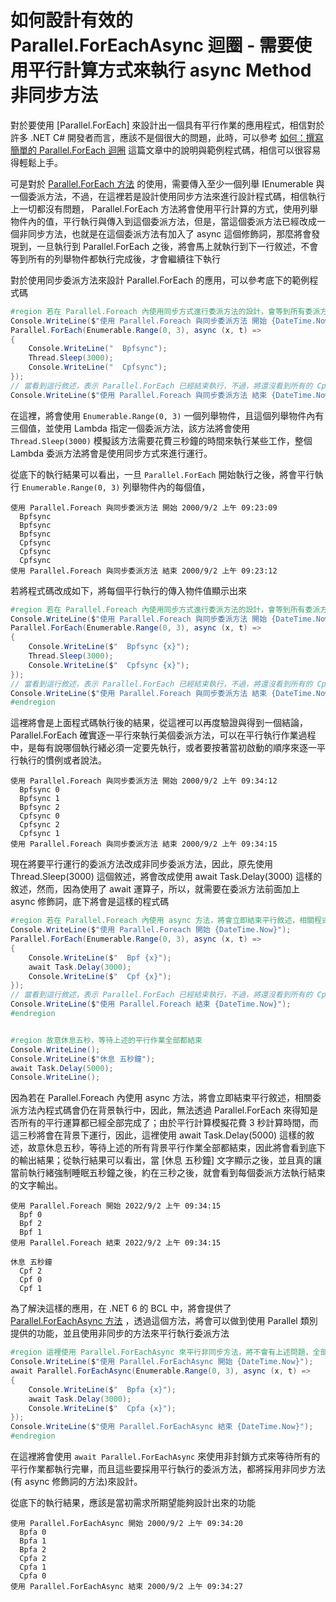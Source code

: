 # 如何設計有效的 Parallel.ForEachAsync 迴圈 - 需要使用平行計算方式來執行 async Method 非同步方法

對於要使用 [Parallel.ForEach] 來設計出一個具有平行作業的應用程式，相信對於許多 .NET C# 開發者而言，應該不是個很大的問題，此時，可以參考 [如何：撰寫簡單的 Parallel.ForEach 迴圈](https://docs.microsoft.com/zh-tw/dotnet/standard/parallel-programming/how-to-write-a-simple-parallel-foreach-loop?WT.mc_id=DT-MVP-5002220) 這篇文章中的說明與範例程式碼，相信可以很容易得輕鬆上手。

可是對於 [Parallel.ForEach 方法](https://docs.microsoft.com/zh-tw/dotnet/api/system.threading.tasks.parallel.foreach?WT.mc_id=DT-MVP-5002220) 的使用，需要傳入至少一個列舉 IEnumerable 與一個委派方法，不過，在這裡若是設計使用同步方法來進行設計程式碼，相信執行上一切都沒有問題， Parallel.ForEach 方法將會使用平行計算的方式，使用列舉物件內的值，平行執行與傳入到這個委派方法，但是，當這個委派方法已經改成一個非同步方法，也就是在這個委派方法有加入了 async 這個修飾詞，那麼將會發現到，一旦執行到 Parallel.ForEach 之後，將會馬上就執行到下一行敘述，不會等到所有的列舉物件都執行完成後，才會繼續往下執行

對於使用同步委派方法來設計 Parallel.ForEach 的應用，可以參考底下的範例程式碼

```csharp
#region 若在 Parallel.Foreach 內使用同步方式進行委派方法的設計，會等到所有委派方法都執行完畢後，才會繼續往下執行
Console.WriteLine($"使用 Parallel.Foreach 與同步委派方法 開始 {DateTime.Now}");
Parallel.ForEach(Enumerable.Range(0, 3), async (x, t) =>
{
    Console.WriteLine("  Bpfsync");
    Thread.Sleep(3000);
    Console.WriteLine("  Cpfsync");
});
// 當看到這行敘述，表示 Parallel.ForEach 已經結束執行，不過，將還沒看到所有的 Cpf 文字輸出
Console.WriteLine($"使用 Parallel.Foreach 與同步委派方法 結束 {DateTime.Now}");
```

在這裡，將會使用 `Enumerable.Range(0, 3)` 一個列舉物件，且這個列舉物件內有三個值，並使用 Lambda 指定一個委派方法，該方法將會使用 `Thread.Sleep(3000)` 模擬該方法需要花費三秒鐘的時間來執行某些工作，整個 Lambda 委派方法將會是使用同步方式來進行運行。

從底下的執行結果可以看出，一旦 `Parallel.ForEach` 開始執行之後，將會平行執行 `Enumerable.Range(0, 3)` 列舉物件內的每個值，

```
使用 Parallel.Foreach 與同步委派方法 開始 2000/9/2 上午 09:23:09
  Bpfsync
  Bpfsync
  Bpfsync
  Cpfsync
  Cpfsync
  Cpfsync
使用 Parallel.Foreach 與同步委派方法 結束 2000/9/2 上午 09:23:12
```

若將程式碼改成如下，將每個平行執行的傳入物件值顯示出來

```csharp
#region 若在 Parallel.Foreach 內使用同步方式進行委派方法的設計，會等到所有委派方法都執行完畢後，才會繼續往下執行
Console.WriteLine($"使用 Parallel.Foreach 與同步委派方法 開始 {DateTime.Now}");
Parallel.ForEach(Enumerable.Range(0, 3), async (x, t) =>
{
    Console.WriteLine($"  Bpfsync {x}");
    Thread.Sleep(3000);
    Console.WriteLine($"  Cpfsync {x}");
});
// 當看到這行敘述，表示 Parallel.ForEach 已經結束執行，不過，將還沒看到所有的 Cpf 文字輸出
Console.WriteLine($"使用 Parallel.Foreach 與同步委派方法 結束 {DateTime.Now}");
#endregion
```

這裡將會是上面程式碼執行後的結果，從這裡可以再度驗證與得到一個結論， Parallel.ForEach 確實逐一平行來執行美個委派方法，可以在平行執行作業過程中，是每有說哪個執行緒必須一定要先執行，或者要按著當初啟動的順序來逐一平行執行的慣例或者說法。

```
使用 Parallel.Foreach 與同步委派方法 開始 2000/9/2 上午 09:34:12
  Bpfsync 0
  Bpfsync 1
  Bpfsync 2
  Cpfsync 0
  Cpfsync 2
  Cpfsync 1
使用 Parallel.Foreach 與同步委派方法 結束 2000/9/2 上午 09:34:15
```

現在將要平行運行的委派方法改成非同步委派方法，因此，原先使用 Thread.Sleep(3000) 這個敘述，將會改成使用 await Task.Delay(3000) 這樣的敘述，然而，因為使用了 await 運算子，所以，就需要在委派方法前面加上 async 修飾詞，底下將會是這樣的程式碼

```csharp
#region 若在 Parallel.Foreach 內使用 async 方法，將會立即結束平行敘述，相關程式碼會在背景執行中
Console.WriteLine($"使用 Parallel.Foreach 開始 {DateTime.Now}");
Parallel.ForEach(Enumerable.Range(0, 3), async (x, t) =>
{
    Console.WriteLine($"  Bpf {x}");
    await Task.Delay(3000);
    Console.WriteLine($"  Cpf {x}");
});
// 當看到這行敘述，表示 Parallel.ForEach 已經結束執行，不過，將還沒看到所有的 Cpf 文字輸出
Console.WriteLine($"使用 Parallel.Foreach 結束 {DateTime.Now}");
#endregion


#region 故意休息五秒，等待上述的平行作業全部都結束
Console.WriteLine();
Console.WriteLine($"休息 五秒鐘");
await Task.Delay(5000);
Console.WriteLine();
```

因為若在 Parallel.Foreach 內使用 async 方法，將會立即結束平行敘述，相關委派方法內程式碼會仍在背景執行中，因此，無法透過 Parallel.ForEach 來得知是否所有的平行運算都已經全部完成了；由於平行計算模擬花費 3 秒計算時間，而這三秒將會在背景下運行，因此，這裡使用 await Task.Delay(5000) 這樣的敘述，故意休息五秒，等待上述的所有背景平行作業全部都結束，因此將會看到底下的輸出結果；從執行結果可以看出，當 [休息 五秒鐘] 文字顯示之後，並且真的讓當前執行緒強制睡眠五秒鐘之後，約在三秒之後，就會看到每個委派方法執行結束的文字輸出。

```
使用 Parallel.Foreach 開始 2022/9/2 上午 09:34:15
  Bpf 0
  Bpf 2
  Bpf 1
使用 Parallel.Foreach 結束 2022/9/2 上午 09:34:15

休息 五秒鐘
  Cpf 2
  Cpf 0
  Cpf 1
  ```

為了解決這樣的應用，在 .NET 6 的 BCL 中，將會提供了 [Parallel.ForEachAsync 方法](https://docs.microsoft.com/zh-tw/dotnet/api/system.threading.tasks.parallel.foreachasync?WT.mc_id=DT-MVP-5002220) ，透過這個方法，將會可以做到使用 Parallel 類別提供的功能，並且使用非同步的方法來平行執行委派方法

```csharp
#region 這裡使用 Parallel.ForEachAsync 來平行非同步方法，將不會有上述問題，全部的非同步作業都平行執行完畢，該行敘述才會繼續往下執行，這可以從時間戳記看出
Console.WriteLine($"使用 Parallel.ForEachAsync 開始 {DateTime.Now}");
await Parallel.ForEachAsync(Enumerable.Range(0, 3), async (x, t) =>
{
    Console.WriteLine($"  Bpfa {x}");
    await Task.Delay(3000);
    Console.WriteLine($"  Cpfa {x}");
});
Console.WriteLine($"使用 Parallel.ForEachAsync 結束 {DateTime.Now}");
#endregion
```

在這裡將會使用 `await Parallel.ForEachAsync` 來使用非封鎖方式來等待所有的平行作業都執行完畢，而且這些要採用平行執行的委派方法，都將採用非同步方法(有 async 修飾詞的方法)來設計。

從底下的執行結果，應該是當初需求所期望能夠設計出來的功能

```
使用 Parallel.ForEachAsync 開始 2000/9/2 上午 09:34:20
  Bpfa 0
  Bpfa 1
  Bpfa 2
  Cpfa 2
  Cpfa 1
  Cpfa 0
使用 Parallel.ForEachAsync 結束 2000/9/2 上午 09:34:27
```
